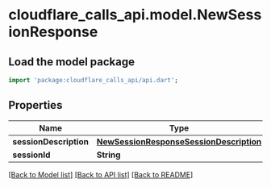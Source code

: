 # cloudflare_calls_api.model.NewSessionResponse

## Load the model package
```dart
import 'package:cloudflare_calls_api/api.dart';
```

## Properties
Name | Type | Description | Notes
------------ | ------------- | ------------- | -------------
**sessionDescription** | [**NewSessionResponseSessionDescription**](NewSessionResponseSessionDescription.md) |  | [optional] 
**sessionId** | **String** |  | [optional] 

[[Back to Model list]](../README.md#documentation-for-models) [[Back to API list]](../README.md#documentation-for-api-endpoints) [[Back to README]](../README.md)


